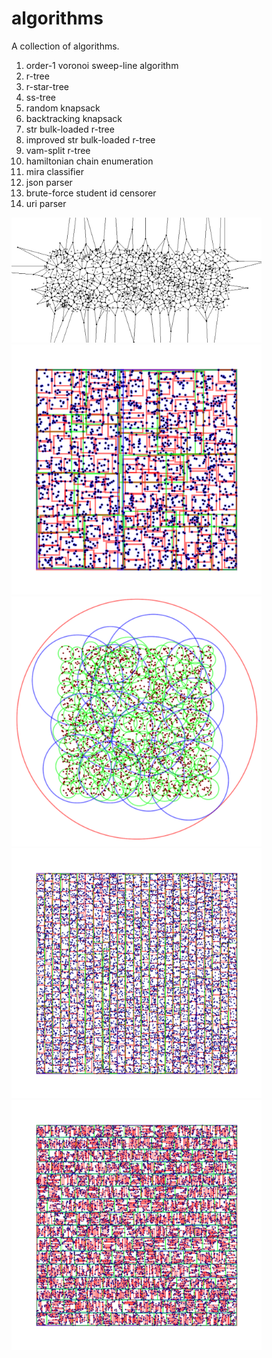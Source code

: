 # algorithms
A collection of algorithms.

1. order-1 voronoi sweep-line algorithm
2. r-tree
3. r-star-tree
4. ss-tree
5. random knapsack
6. backtracking knapsack
7. str bulk-loaded r-tree
8. improved str bulk-loaded r-tree
9. vam-split r-tree
10. hamiltonian chain enumeration
11. mira classifier
12. json parser
13. brute-force student id censorer
14. uri parser

<img src="https://raw.githubusercontent.com/bzliu94/algorithms/master/order-1_voronoi/diagram%207.png" alt="partial voronoi diagram" width="400">

<img src="https://raw.githubusercontent.com/bzliu94/algorithms/master/r-star-tree/tree.old.10.png" alt="r-star tree" width="400">

<img src="https://raw.githubusercontent.com/bzliu94/algorithms/master/ss-tree/tree.old.13.png" alt="ss-tree" width="400">

<img src="https://raw.githubusercontent.com/bzliu94/algorithms/master/improved_str_r-tree/tree.old.17.png" alt="improved str bulk-loaded r-tree" width="400">

<img src="https://raw.githubusercontent.com/bzliu94/algorithms/master/vam-split_r-tree/tree.old.18.png" alt="vam-split r-tree" width="400">
